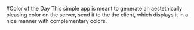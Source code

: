 #Color of the Day
This simple app is meant to generate an aestethically pleasing color on the server, send it to the the client, which displays it in a nice manner with complementary colors.
